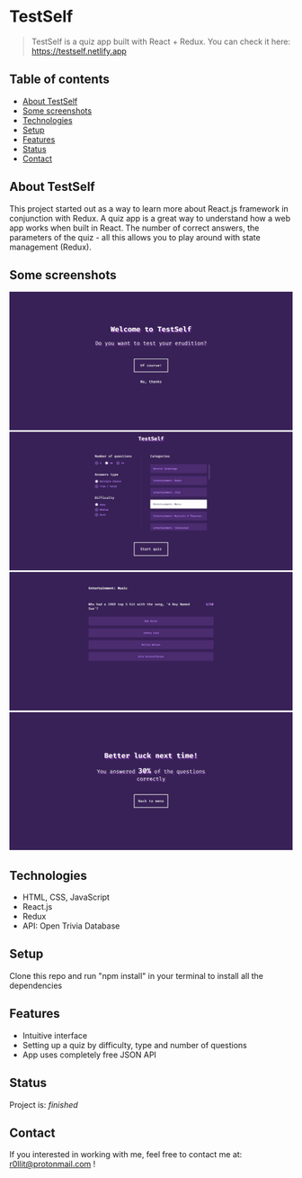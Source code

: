 # TestSelf

> TestSelf is a quiz app built with React + Redux. You can check it here: https://testself.netlify.app

## Table of contents

* [About TestSelf](#about-testself)
* [Some screenshots](#some-screenshots)
* [Technologies](#technologies)
* [Setup](#setup)
* [Features](#features)
* [Status](#status)
* [Contact](#contact)

## About TestSelf

This project started out as a way to learn more about React.js framework in conjunction with Redux. A quiz app is a great way to understand how a web app works when built in React. The number of correct answers, the parameters of the quiz - all this allows you to play around with state management (Redux).

## Some screenshots

![Welcome screen](./src/assets/readme/welcome-screen.jpg)
![Main screen](./src/assets/readme/main-screen.jpg)
![Question screen](./src/assets/readme/question-screen.jpg)
![Result screen](./src/assets/readme/result-screen.jpg)

## Technologies

* HTML, CSS, JavaScript
* React.js
* Redux
* API: Open Trivia Database

## Setup

Clone this repo and run "npm install" in your terminal to install all the dependencies

## Features

* Intuitive interface
* Setting up a quiz by difficulty, type and number of questions
* App uses completely free JSON API

## Status

Project is: _finished_

## Contact

If you interested in working with me, feel free to contact me at: <r0llit@protonmail.com> !
